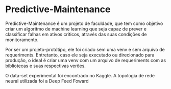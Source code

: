 # Predictive-Maintenance

Predictive-Maintenance é um projeto de faculdade, que tem como objetivo criar um algoritmo de machine learning
que seja capaz de prever e classificar falhas em ativos criticos, através das suas condições de monitoramento.

Por ser um projeto-protótipo, ele foi criado sem uma venv e sem arquivo de requeriments. Entretanto, caso ele seja
executado ou direcionado para produção, o ideal é criar uma venv com um arquivo de requeriments com as bibliotecas
e suas respectivas verões.

O data-set experimental foi encontrado no Kaggle.
A topologia de rede neural utilizada foi a Deep Feed Foward
